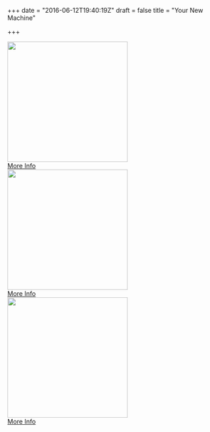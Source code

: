 +++
date = "2016-06-12T19:40:19Z"
draft = false
title = "Your New Machine"

+++

<div class="u-column u-column--hd4 u-column--md12">
  <div class="Products-item">
    <div class="theme-panel">
      <div class="Slides-slide">
        <div class="Slide-image"><img src="/img/Douro.png" height="270" width="auto"></div>
      </div>
    </div><a href="#" class="u-btn theme-btn-primary">More Info</a>
  </div>
</div>
<div class="u-column u-column--hd4 u-column--md12">
  <div class="Products-item">
    <div class="theme-panel">
      <div class="Slides-slide">
        <div class="Slide-image"><img src="/img/Douro.png" height="270" width="auto"></div>
      </div>
    </div><a href="#" class="u-btn theme-btn-primary">More Info</a>
  </div>
</div>
<div class="u-column u-column--hd4 u-column--md12">
  <div class="Products-item">
    <div class="theme-panel">
      <div class="Slides-slide">
        <div class="Slide-image"><img src="/img/Douro.png" height="270" width="auto"></div>
      </div>
    </div><a href="#" class="u-btn theme-btn-primary">More Info</a>
  </div>
</div>
